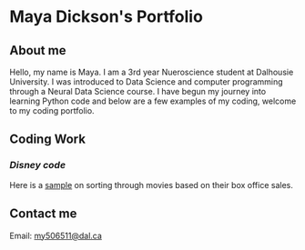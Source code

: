 # Maya Dickson's Portfolio

## About me
Hello, my name is Maya. I am a 3rd year Nueroscience student at Dalhousie University. I was introduced to Data Science and computer programming through a Neural Data Science course. I have begun my journey into learning Python code and below are a few examples of my coding, welcome to my coding portfolio.

## Coding Work
### *Disney code*

Here is a [sample](Disney_code.md) on sorting through movies based on their box office sales.

## Contact me
Email:
[my506511@dal.ca](mailto:my506511@dal.ca)
